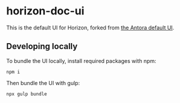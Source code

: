 # horizon-doc-ui

This is the default UI for Horizon, forked from [the Antora default UI](https://gitlab.com/antora/antora-ui-default).

## Developing locally

To bundle the UI locally, install required packages with npm:
```shell
npm i
```

Then bundle the UI with gulp:
```shell
npx gulp bundle
```
